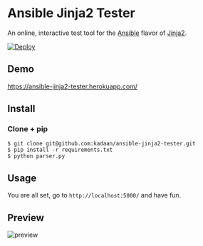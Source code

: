 # Ansible Jinja2 Tester

An online, interactive test tool for the [Ansible](https://www.ansible.com/) flavor of [Jinja2](http://jinja.pocoo.org/docs/dev/).  

[![Deploy](https://www.herokucdn.com/deploy/button.png)](https://heroku.com/deploy?template=https://github.com/kadaan/ansible-jinja2-tester/tree/master)

## Demo

https://ansible-jinja2-tester.herokuapp.com/

## Install

### Clone + pip

    $ git clone git@github.com:kadaan/ansible-jinja2-tester.git
    $ pip install -r requirements.txt
    $ python parser.py

## Usage

You are all set, go to `http://localhost:5000/` and have fun.  

## Preview

![preview](https://i.imgur.com/VJsRi7o.png)
